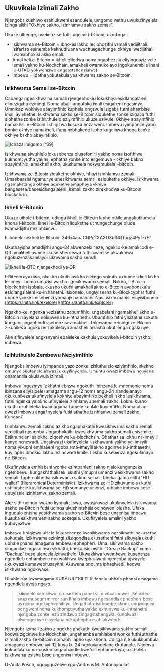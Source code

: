## Ukuvikela Izimali Zakho
Njengoba kushiwo esahlukweni esandulele, umgomo wethu uwukufinyelela izinga elithi "Okhiye bakho, izinhlamvu zakho zemali".

Ukuze uthenge, usebenzise futhi ugcine i-bitcoin, uzodinga:

* Isikhwama se-Bitcoin = ibhokisi lakho lediphozithi yemali yedijithali. Isifaniso esinembe kakhudlwana wuchungechunge lokhiye lwedijithali lwamabhokisi akho emali.
* Amakheli e-Bitcoin = ikheli elilodwa noma ngaphezulu eliyingqayizivele lemali yakho ku-blockchain, amakheli owamukelayo (ngokunembile inani le-UTXO yokwenziwe engasetshenzisiwe)
* Imbewu = idatha yokutakula yesikhwama sakho se-Bitcoin.

### Isikhwama Semali se-Bitcoin  
Cabanga ngesikhwama semali njengebhokisi lokukhiya esidlangalaleni elinezigaba eziningi. Noma ubani angafaka imali esigabeni ngasinye. Umnikazi wokhiye abayimfihlo kuphela ongavula isigaba futhi ahambise imali ayiphethe. Isikhwama sakho se-Bitcoin siqukethe zonke izigaba futhi siphethe zonke izihluthulelo eziyimfihlo ukuze uzivule. Okhiye abayimfihlo namakheli e-Bitcoin akhiqizwa kusuka enzalweni. Imbewu iyimpande yabo bonke okhiye namakheli, ifana nebhakede lapho kugcinwa khona bonke okhiye bakho abayimfihlo.

![Ichaza imigomo](resources/_seed-postbox.png) [^69]

Isikhwama siwuhlelo lokusebenza olusefonini yakho noma isofthiwe kukhompyutha yakho, ephatha yonke into engemuva - okhiye bakho abayimfihlo, amakheli akho, ukuthumela nokwamukela i-bitcoin.

Izikhwama ze-Bitcoin ziqukethe okhiye, hhayi izinhlamvu zemali. Umsebenzisi ngamunye unesikhwama semali esiqukethe okhiye. Izikhwama ngamaketanga okhiye aqukethe amapheya okhiye bangasese/basesidlangalaleni. Izimali zakho zirekhodwa ku-Bitcoin blockchain.

### Ikheli le-Bitcoin
Ukuze uthole i-bitcoin, udinga ikheli le-Bitcoin lapho othile angakuthumela khona i-bitcoin. Ikheli le-Bitcoin liqukethe uchungechunge olude lwamadijithi nezinhlamvu.

Isibonelo sekheli le-Bitcoin: 346n4apJCQPg2XAXU3bfNQTogz4PyTkrEf

Ukuthayipha amadijithi angu-34 akwenzeki neze, ngakho-ke amakhodi e-QR amakheli avame ukusetshenziswa futhi avamise ukwakhiwa ngokuzenzakalelayo isikhwama sakho semali.

![Ikheli le-BTC njengekhodi ye-QR](izinsiza/_incwadi-yekheli.PNG)

I-Bitcoin ayaziwa, okusho ukuthi asikho isidingo sokuthi uxhume ikheli lakho le-imeyili noma umazisi wakho ngesikhwama semali. Nokho, i-Bitcoin blockchain isobala, okusho ukuthi amakheli akho e-Bitcoin ayabonakala esidlangalaleni ku-inthanethi. Isibonelo, ungayisesha ku-Blockcypher futhi ubone yonke imisebenzi yamanje namanani. Nasi isixhumanisi esiyisibonelo: [https://anita.link/explorer](https://anita.link/explorer)

Ngakho-ke, ngenxa yezizathu zobumfihlo, ungabelani ngamakheli akho e-Bitcoin mayelana nobuwena ku-inthanethi. Ubumfihlo futhi yisizathu sokuthi kungani ungaphindi usebenzise amakheli. Izikhwama eziningi ze-Bitcoin zikunikeza ngokuzenzakalelayo amakheli amasha okuthenga ngakunye.

Ake sifinyelele engxenyeni ebaluleke kakhulu yokuvikela i-bitcoin yakho: imbewu.

### Izihluthulelo Zembewu Neziyimfihlo
Njengoba imbewu iyimpande yazo zonke izihluthulelo eziyimfihlo, akekho omunye okufanele akwazi ukuyifinyelela. Umuntu owazi imbewu nguyena onamandla okulawula izimali.

Imbewu (ngezinye izikhathi ebizwa ngokuthi ibinzana le-mnemonic noma ibinzana eliyisipele) amagama angu-12 noma angu-24 alandelanayo okukunikeza ukufinyelela kokhiye abayimfihlo bekheli lakho lesikhwama, futhi ngenxa yalokho ufinyelele izinhlamvu zemali zakho. Lokhu kusho ukuthi ukuhleleka kwamagama kumele kuhlale kuyimfihlo. Noma ubani owazi imbewu angafinyelela futhi athathe izinhlamvu zemali zakho. Kungani?

Izinhlamvu zemali zakho azikho ngaphakathi kwesikhwama sakho semali yedijithali njengoba zingaphakathi kwesikhwama sakho semali esivamile. Esikhundleni salokho, ziqoshwa ku-blockchain. Qhathanisa lokhu ne-imeyili kanye nencwadi. Ungakwazi ukufinyelela i-akhawunti yakho ye-imeyili noma yikuphi emhlabeni ngoba ama-imeyili akho agcinwe ku-inthanethi, kuyilapho ibhokisi lakho lezincwadi limile. Lokhu kusebenza ngokufanayo ne-Bitcoin.

Ukufinyelela emhlabeni wonke ezimpahleni zakho njalo kungenzeka ngembewu, kungakhathaliseki ukuthi yimuphi umenzi wesikhwama sakho semali. Lapho ukhetha isikhwama sakho semali, bheka igama elithi "HD wallet" (Hierarchical Deterministic). Izikhwama ze-HD zikuvumela ukuthi ushintshele kusikhwama se-HD somunye umenzi, uthathe imbewu bese ubuyisele izinhlamvu zakho zemali.

Ake sithi ucingo lwakho liyonakaliswa, awusakwazi ukufinyelela isikhwama sakho se-Bitcoin futhi udinga ukushintshela ocingweni olusha. Ufaka inguqulo entsha yesikhwama sakho se-Bitcoin bese ungenisa imbewu kusuka esikhwameni sakho sokuqala. Ukufinyelela emalini yakho kubuyiselwe.

Imbewu ikhiqizwa uhlelo lokusebenza lwesikhwama ngesikhathi sokusetha sokuqala. Izikhwama eziningi zikuqondisa ekusetheni futhi zikuyala ukuthi ubhale phansi amagama embewu ephepheni. Uma isikhwama sakho singanikezi ngaso leso sikhathi, bheka isici esithi "Create Backup" noma "Backup" bese ulandela izinyathelo. Ukwakhiwa kwembewu kusebenza ngendlela ephambene nokwakhiwa kwephasiwedi njengoba ujwayele ukukwazi kumawebhusayithi. Akuwena onquma iphasiwedi, kodwa isikhwama ngokwaso.

Ukuhleleka kwamagama KUBALULEKILE! Kufanele ubhale phansi amagama ngendlela avela ngayo.

> Isibonelo sembewu: cruise item paper slim vocal power like video snap museum mirror sun
> Bhala imbewu ngesandla ephepheni bese uyigcina ngokuphephileyo. Ungathathi isithombe-skrini, ungayigcini ocingweni noma kukhompuyutha yakho exhunywe ku-inthanethi njengoba zonke lezo zindawo zingagetshengwa. Kunolwazi olwengeziwe mayelana nokuphepha esahlukweni 5.

Njengoba izimali zakho zingekho phakathi kwesikhwama sakho semali kodwa zigcinwe ku-blockchain, ungahamba emhlabeni wonke futhi uthathe izimali zakho ze-bitcoin nomaphi lapho uya khona. Udinga nje ukukhumbula amagama embewu ayi-12 kuya ku 24 ngokulandelana okufanele. Ngemva kokudlula kuma-customsngaphandle kwefoni ephathekayo, uzitholela isikhwama esisha bese ungenisa imbewu. 

U-Anita Posch, ugqugquzelwe ngu-Andreas M. Antonopoulos

